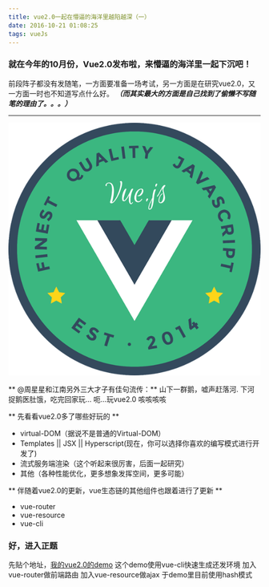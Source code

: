 ```yaml
---
title: vue2.0一起在懵逼的海洋里越陷越深（一）
date: 2016-10-21 01:08:25
tags: vueJs
---
```

### 就在今年的10月份，Vue2.0发布啦，来懵逼的海洋里一起下沉吧！
前段阵子都没有发随笔，一方面要准备一场考试，另一方面是在研究vue2.0，又一方面一时也不知道写点什么好。
***（而其实最大的方面是自己找到了偷懒不写随笔的理由了。。。）***
 
************

![vue2.0](/img/vue/vue2.0.png)

** @周星星和江南另外三大才子有佳句流传：**
山下一群鹅，嘘声赶落河.
下河捉鹅医肚饿，吃完回家玩...
呃...玩vue2.0 咳咳咳咳

** 先看看vue2.0多了哪些好玩的 **
* virtual-DOM（据说不是普通的Virtual-DOM）
* Templates || JSX || Hyperscript(现在，你可以选择你喜欢的编写模式进行开发了)
* 流式服务端渲染（这个听起来很厉害，后面一起研究）
* 其他（各种性能优化，更多想象发挥空间，更多可能）

** 伴随着vue2.0的更新，vue生态链的其他组件也跟着进行了更新 **
* vue-router
* vue-resource
* vue-cli

### 好，进入正题
先贴个地址，[我的vue2.0的demo](https://leenty.github.io/vue2.0-demo/)
这个demo使用vue-cli快速生成还发环境
加入vue-router做前端路由
加入vue-resource做ajax
于demo里目前使用hash模式

